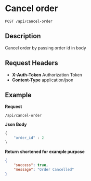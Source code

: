 # Cancel order

    POST /api/cancel-order

## Description
Cancel order by passing order id in body 

## Request Headers
- **X-Auth-Token** Authorization Token
- **Content-Type** application/json

## Example
**Request**

    /api/cancel-order

**Json Body**
```javascript
{
	"order_id" : 2 
}
```

**Return** __shortened for example purpose__
``` json
{
    "success": true,
    "message": "Order Cancelled"
}
```
 
